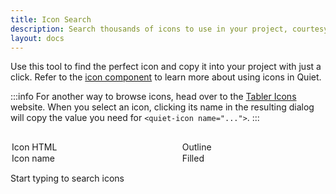 ```yaml
---
title: Icon Search
description: Search thousands of icons to use in your project, courtesy of Tabler Icons.
layout: docs
---
```


Use this tool to find the perfect icon and copy it into your project with just a click. Refer to the [icon component](/docs/components/icon) to learn more about using icons in Quiet.

:::info
For another way to browse icons, head over to the [Tabler Icons](https://tabler.io/icons) website. When you select an icon, clicking its name in the resulting dialog will copy the value you need for `<quiet-icon name="...">`.
:::

<div id="search-container">
  <quiet-text-field
    type="search"
    label="Search icons"
    with-clear
    placeholder="e.g. arrows, files, media, settings, tools, etc."
    id="icon-search"
    autofocus
  ></quiet-text-field>

  <quiet-select label="Copy" value="html" id="icon-copy">
    <option value="html">Icon HTML</option>
    <option value="name">Icon name</option>
  </quiet-select>

  <quiet-select label="Icon family" id="icon-family">
    <option value="outline">Outline</option>
    <option value="filled">Filled</option>
  </quiet-select>
</div>

<quiet-empty-state id="icon-initial">
  <p>Start typing to search <quiet-number id="icon-total" number="4000"></quiet-number> icons</p>
</quiet-empty-state>

<quiet-empty-state id="icon-empty" hidden>
  <img
    slot="illustration"
    src="/assets/images/whiskers/with-palette.svg"
    alt="Whiskers the mouse painting a picture"
    style="width: auto; max-height: 12rem;"
  >
  <p>No icons match your search</p>
</quiet-empty-state>

<div id="icon-results"></div>

<script type="module">
  import lunr from 'https://cdn.jsdelivr.net/npm/lunr@2.3/+esm';

  const searchField = document.getElementById('icon-search');
  const copySelect = document.getElementById('icon-copy');
  const familySelect = document.getElementById('icon-family');
  const initialState = document.getElementById('icon-initial');
  const emptyState = document.getElementById('icon-empty');
  const total = document.getElementById('icon-total');
  const results = document.getElementById('icon-results');

  // Restore saved preferences from localStorage
  function restorePreferences() {
    // Restore style preference
    const savedFamily = localStorage.getItem('iconFamily');
    if (savedFamily) {
      familySelect.value = savedFamily;
    }
    
    // Restore copy mode preference
    const savedCopyMode = localStorage.getItem('iconCopyMode');
    if (savedCopyMode) {
      copySelect.value = savedCopyMode;
    }
  }

  // Save preferences to localStorage
  function saveFamilyPreference() {
    localStorage.setItem('iconFamily', familySelect.value);
  }

  function saveCopyModePreference() {
    localStorage.setItem('iconCopyMode', copySelect.value);
  }

  // Debounce function
  function debounce(func, wait) {
    let timeout;
    return function() {
      const context = this;
      const args = arguments;
      clearTimeout(timeout);
      timeout = setTimeout(() => {
        func.apply(context, args);
      }, wait);
    };
  }

  // Fetch and parse the icons.json file using top-level await
  try {
    const response = await fetch('/dist/icons.json');
    const icons = await response.json();

    total.number = Object.keys(icons).length;

    // Store icons in a format that can be easily retrieved by ID
    const iconsById = {};

    // Build Lunr search index
    const searchIndex = lunr(function() {
      this.field('name', { boost: 20 }); // Boost the icon name by 20 as requested
      this.field('category');
      this.field('tags');

      // Add each icon to the index
      Object.values(icons).forEach((icon, idx) => {
        // Create a unique ID for each icon
        const id = `icon_${idx}`;

        // Store the original icon for retrieval
        iconsById[id] = icon;

        // Prepare the document for indexing
        const doc = {
          id: id,
          name: icon.name,
          category: icon.category || '',
          // Join tags array into a string for better indexing
          tags: (icon.tags && Array.isArray(icon.tags))
            ? icon.tags.filter(tag => typeof tag === 'string').join(' ')
            : ''
        };

        this.add(doc);
      });
    });

    // Update the copy behavior based on selected radio option
    const updateCopyData = (event) => {
      const copyItems = document.querySelectorAll('#icon-results quiet-copy');
      const copyMode = copySelect.value;
      
      copyItems.forEach(item => {
        if (copyMode === 'name') {
          item.data = item.getAttribute('data-name');
        } else {
          item.data = item.getAttribute('data-html');
        }
      });
      
      // Save the preference
      saveCopyModePreference();
    };

    // Search function
    const performSearch = debounce(() => {
      const query = searchField.value.replace(/[^a-zA-Z0-9 ]/g, ' ').trim();
      const selectedFamily = familySelect.value;
      let tooltipId = 0;

      // Handle initial state visibility
      if (query === '') {
        initialState.hidden = false;
        emptyState.hidden = true;
        results.innerHTML = '';
        return;
      } else {
        initialState.hidden = true;
      }

      try {
        // Use Lunr to search for matching icons
        let searchResults = [];

        if (query) {
          // First perform exact search
          const exactResults = searchIndex.search(query);
          
          // Then perform fuzzy search
          const fuzzySearch = query.split(' ').map(term => term.length > 2 ? `${term}~1` : term).join(' ');
          const fuzzyResults = searchIndex.search(fuzzySearch);
          
          // Track seen IDs to avoid duplicates
          const seenIds = new Set();
          
          // Add exact matches first
          exactResults.forEach(result => {
            searchResults.push(result);
            seenIds.add(result.ref);
          });
          
          // Then add fuzzy matches (if not already included)
          fuzzyResults.forEach(result => {
            if (!seenIds.has(result.ref)) {
              searchResults.push(result);
              seenIds.add(result.ref);
            }
          });
        }

        // Filter results by selected family
        let matches = searchResults
          .map(result => iconsById[result.ref])
          .filter(icon => icon.styles && icon.styles[selectedFamily]);

        // Update UI based on search results
        if (matches.length === 0) {
          emptyState.hidden = false;
          results.innerHTML = '';
        } else {
          emptyState.hidden = true;
          
          const copyMode = copySelect.value;
          
          // Create HTML for matched icons, including both data attributes
          const iconElements = matches.map(icon => {
            const htmlData = `&lt;quiet-icon name=&quot;${icon.name}&quot;${selectedFamily === 'outline' ? '' : ` family=&quot;${selectedFamily}&quot;`}&gt;&lt;/quiet-icon&gt;`;
            const nameData = icon.name;
            
            // Set the data attribute based on current copy mode
            const dataValue = copyMode === 'name' ? nameData : htmlData;
            
            return `
              <quiet-copy 
                data="${dataValue}" 
                data-html="${htmlData}" 
                data-name="${nameData}" 
                id="icon-search-result-${++tooltipId}">
                <button type="button">
                  <quiet-icon name="${icon.name}" family="${selectedFamily}"></quiet-icon>
                </button>
              </quiet-copy>
              <quiet-tooltip for="icon-search-result-${tooltipId}">
                ${icon.name}
              </quiet-tooltip>
            `;
          }).join('');

          results.innerHTML = iconElements;
        }
      } catch (lunrError) {
        // ignore errors as the user types
      }
    }, 300); // Debounce for 300ms

    // Restore preferences before attaching event handlers
    restorePreferences();

    // Attach event listeners
    searchField.addEventListener('input', performSearch);
    
    familySelect.addEventListener('input', () => {
      saveFamilyPreference();
      performSearch();
    });
    
    copySelect.addEventListener('input', updateCopyData);

    // Trigger initial search to show icons based on selected family
    performSearch();
  } catch (error) {
    console.error('Error loading icons:', error);
    results.innerHTML = '<p>Error loading icons. Please try again later.</p>';
  }
</script>

<style>
  #search-container {
    display: flex; 
    gap: 1rem;
  }

  #icon-copy,
  #icon-family {
    max-width: 160px;
  }

  #icon-initial {
    margin-block: 2rem;
  }

  #icon-empty {
    margin-block: 1rem;
  }

  #icon-results {
    display: grid;
    grid-template-columns: repeat(auto-fill, minmax(80px, 1fr));
    gap: 1.5rem;
    width: 100%;
    padding: 0;
    margin: 1.5rem 0;

    &:empty {
      display: none;
    }

    button {
      all: unset;
      display: block;
      box-sizing: border-box;
      width: 100%;
      cursor: copy;
      text-align: center;
      transition: 100ms translate ease;
      border: var(--quiet-border-style) var(--quiet-border-width) var(--quiet-neutral-stroke-softer);
      border-radius: var(--quiet-border-radius-md);
      background-color: var(--quiet-paper-color);
      box-shadow: var(--quiet-shadow-softer);
      padding: 1rem;

      &:active:not(:disabled) {
        translate: 0 var(--quiet-button-active-offset);
      }
    }

    quiet-icon {
      font-size: 2.5rem;
      color: var(--quiet-neutral-fill-loud);
      stroke-width: 1.25px;
    }
  }
  
  @media screen and (max-width: 1199px) {
    #search-container {
      display: grid;
      grid-template-columns: 1fr 1fr
      width: 100%;
    }

    #icon-search {
      grid-column: 1 / span 2;
    }

    #icon-copy {
      grid-column: 1;
    }

    #icon-family {
      grid-column: 2;

    }


    #icon-copy, 
    #icon-family {
      max-width: none;
    }

    #icon-results quiet-icon {
      font-size: 2rem;
    }
  } 
</style>
